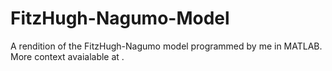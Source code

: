 # FitzHugh-Nagumo-Model
A rendition of the FitzHugh-Nagumo model programmed by me in MATLAB.
More context avaialable at .
